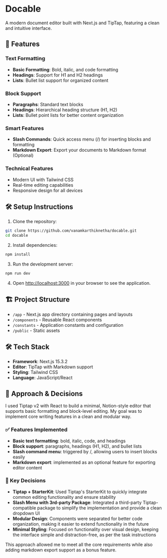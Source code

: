# Docable

A modern document editor built with Next.js and TipTap, featuring a clean and intuitive interface.

## 🚀 Features

### Text Formatting
- **Basic Formatting**: Bold, italic, and code formatting
- **Headings**: Support for H1 and H2 headings
- **Lists**: Bullet list support for organized content

### Block Support
- **Paragraphs**: Standard text blocks
- **Headings**: Hierarchical heading structure (H1, H2)
- **Lists**: Bullet point lists for better content organization

### Smart Features
- **Slash Commands**: Quick access menu (/) for inserting blocks and formatting
- **Markdown Export**: Export your documents to Markdown format (Optional)

### Technical Features
- Modern UI with Tailwind CSS
- Real-time editing capabilities
- Responsive design for all devices

## 🛠️ Setup Instructions

1. Clone the repository:
```bash
git clone https://github.com/vanamkarthiknetha/docable.git
cd docable
```

2. Install dependencies:
```bash
npm install
```

3. Run the development server:
```bash
npm run dev
```

4. Open [http://localhost:3000](http://localhost:3000) in your browser to see the application.

## 🏗️ Project Structure

- `/app` - Next.js app directory containing pages and layouts
- `/components` - Reusable React components
- `/constants` - Application constants and configuration
- `/public` - Static assets

## 🛠️ Tech Stack

- **Framework**: Next.js 15.3.2
- **Editor**: TipTap with Markdown support
- **Styling**: Tailwind CSS
- **Language**: JavaScript/React

## 🧠 Approach & Decisions

I used Tiptap v2 with React to build a minimal, Notion-style editor that supports basic formatting and block-level editing. My goal was to implement core writing features in a clean and modular way.

### ✅ Features Implemented
- **Basic text formatting**: bold, italic, code, and headings
- **Block support**: paragraphs, headings (H1, H2), and bullet lists
- **Slash command menu**: triggered by /, allowing users to insert blocks easily
- **Markdown export**: implemented as an optional feature for exporting editor content

### 🔧 Key Decisions
- **Tiptap + StarterKit**: Used Tiptap's StarterKit to quickly integrate common editing functionality and ensure stability
- **Slash Menu with 3rd-party Package**: Integrated a third-party Tiptap-compatible package to simplify the implementation and provide a clean dropdown UI
- **Modular Design**: Components were separated for better code organization, making it easier to extend functionality in the future
- **Minimal Styling**: Focused on functionality over visual design, keeping the interface simple and distraction-free, as per the task instructions

This approach allowed me to meet all the core requirements while also adding markdown export support as a bonus feature.

